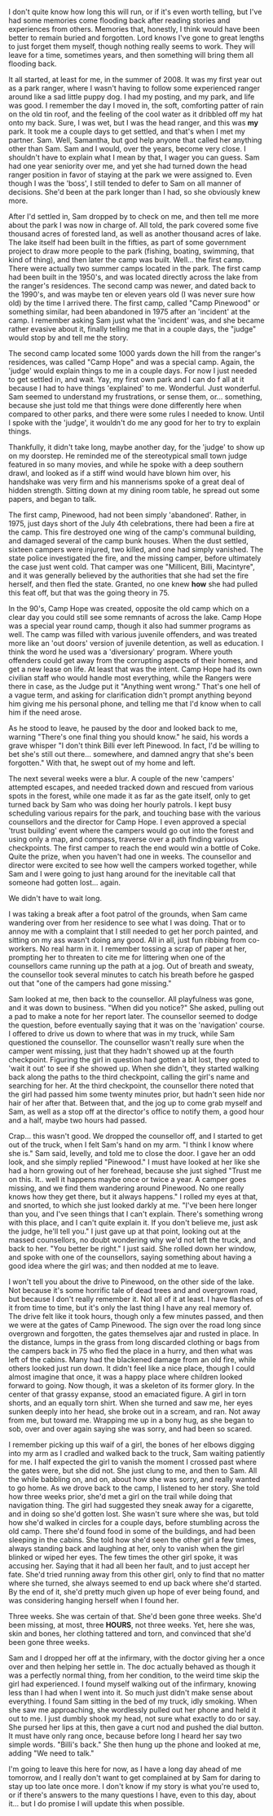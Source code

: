 I don't quite know how long this will run, or if it's even worth telling, but I've had some memories come flooding back after reading stories and experiences from others.  Memories that, honestly, I think would have been better to remain buried and forgotten. Lord knows I've gone to great lengths to just forget them myself, though nothing really seems to work.  They will leave for a time, sometimes years, and then something will bring them all flooding back.

It all started, at least for me, in the summer of 2008. It was my first year out as a park ranger, where I wasn't having to follow some experienced ranger around like a sad little puppy dog.  I had my posting, and my park, and life was good. I remember the day I moved in, the soft, comforting patter of rain on the old tin roof, and the feeling of the cool water as it dribbled off my hat onto my back.  Sure, I was wet, but I was the head ranger, and this was **my** park. It took me a couple days to get settled, and that's when I met my partner.  Sam.  Well, Samantha, but god help anyone that called her anything other than Sam.  Sam and I would, over the years, become very close.  I shouldn't have to explain what I mean by that, I wager you can guess.  Sam had one year seniority over me, and yet she had turned down the head ranger position in favor of staying at the park we were assigned to.  Even though I was the 'boss', I still tended to defer to Sam on all manner of decisions.  She'd been at the park longer than I had, so she obviously knew more.

After I'd settled in, Sam dropped by to check on me, and then tell me more about the park I was now in charge of.  All told, the park covered some five thousand acres of forested land, as well as another thousand acres of lake.  The lake itself had been built in the fifties, as part of some government project to draw more people to the park (fishing, boating, swimming, that kind of thing), and then later the camp was built. Well... the first camp.  There were actually two summer camps located in the park.  The first camp had been built in the 1950's, and was located directly across the lake from the ranger's residences.  The second camp was newer, and dated back to the 1990's, and was maybe ten or eleven years old (I was never sure how old) by the time I arrived there.  The first camp, called "Camp Pinewood" or something similar, had been abandoned in 1975 after an 'incident' at the camp.  I remember asking Sam just what the 'incident' was, and she became rather evasive about it, finally telling me that in a couple days, the "judge" would stop by and tell me the story.  

The second camp located some 1000 yards down the hill from the ranger's residences, was called "Camp Hope" and was a special camp.  Again, the 'judge' would explain things to me in a couple days. For now I just needed to get settled in, and wait.  Yay, my first own park and I can do f all at it because I had to have things 'explained' to me.  Wonderful. Just wonderful.  Sam seemed to understand my frustrations, or sense them, or... something, because she just told me that things were done differently here when compared to other parks, and there were some rules I needed to know.  Until I spoke with the 'judge', it wouldn't do me any good for her to try to explain things.

Thankfully, it didn't take long, maybe another day, for the 'judge' to show up on my doorstep. He reminded me of the stereotypical small town judge featured in so many movies, and while he spoke with a deep southern drawl, and looked as if a stiff wind would have blown him over, his handshake was very firm and his mannerisms spoke of a great deal of hidden strength.  Sitting down at my dining room table, he spread out some papers, and began to talk.

The first camp, Pinewood, had not been simply 'abandoned'. Rather, in 1975, just days short of the July 4th celebrations, there had been a fire at the camp. This fire destroyed one wing of the camp's communal building, and damaged several of the camp bunk houses.  When the dust settled, sixteen campers were injured, two killed, and one had simply vanished.  The state police investigated the fire, and the missing camper, before ultimately the case just went cold.  That camper was one "Millicent, Billi, Macintyre", and it was generally believed by the authorities that she had set the fire herself, and then fled the state.  Granted, no one knew **how** she had pulled this feat off, but that was the going theory in 75. 

In the 90's,  Camp Hope was created, opposite the old camp which on a clear day you could still see some remnants of across the lake. Camp Hope was a special year round camp, though it also had summer programs as well. The camp was filled with various juvenile offenders, and was treated more like an 'out doors' version of juvenile detention, as well as education. I think the word he used was a 'diversionary' program.  Where youth offenders could get away from the corrupting aspects of their homes, and get a new lease on life.  At least that was the intent.  Camp Hope had its own civilian staff who would handle most everything, while the Rangers were there in case, as the Judge put it "Anything went wrong."  That's one hell of a vague term, and asking for clarification didn't prompt anything beyond him giving me his personal phone, and telling me that I'd know when to call him if the need arose.

As he stood to leave, he paused by the door and looked back to me, warning "There's one final thing you should know." he said, his words a grave whisper "I don't think Billi ever left Pinewood.  In fact, I'd be willing to bet she's still out there... somewhere, and damned angry that she's been forgotten."  With that, he swept out of my home and left.

The next several weeks were a blur. A couple of the new 'campers' attempted escapes, and needed tracked down and rescued from various spots in the forest, while one made it as far as the gate itself, only to get turned back by Sam who was doing her hourly patrols.  I kept busy scheduling various repairs for the park, and touching base with the various counsellors and the director for Camp Hope. I even approved a special 'trust building' event where the campers would go out into the forest and using only a map, and compass, traverse over a path finding various checkpoints.  The first camper to reach the end would win a bottle of Coke. Quite the prize, when you haven't had one in weeks. The counsellor and director were excited to see how well the campers worked together, while Sam and I were going to just hang around for the inevitable call that someone had gotten lost... again.

We didn't have to wait long. 

I was taking a break after a foot patrol of the grounds, when Sam came wandering over from her residence to see what I was doing.  That or to annoy me with a complaint that I still needed to get her porch painted, and sitting on my ass wasn't doing any good.  All in all, just fun ribbing from co-workers. No real harm in it.  I remember tossing a scrap of paper at her, prompting her to threaten to cite me for littering when one of the counsellors came running up the path at a jog.  Out of breath and sweaty, the counsellor took several minutes to catch his breath before he gasped out that "one of the campers had gone missing."   

Sam looked at me, then back to the counsellor. All playfulness was gone, and it was down to business. "When did you notice?" She asked, pulling out a pad to make a note for her report later.  The counsellor seemed to dodge the question, before eventually saying that it was on the 'navigation' course. I offered to drive us down to where that was in my truck, while Sam questioned the counsellor.  The counsellor wasn't really sure when the camper went missing, just that they hadn't showed up at the fourth checkpoint.  Figuring the girl in question had gotten a bit lost, they opted to 'wait it out' to see if she showed up.  When she didn't, they started walking back along the paths to the third checkpoint, calling the girl's name and searching for her.  At the third checkpoint, the counsellor there noted that the girl had passed him some twenty minutes prior, but hadn't seen hide nor hair of her after that.  Between that, and the jog up to come grab myself and Sam, as well as a stop off at the director's office to notify them, a good hour and a half, maybe two hours had passed.

Crap... this wasn't good.  We dropped the counsellor off, and I started to get out of the truck, when I felt Sam's hand on my arm. "I think I know where she is." Sam said, levelly, and told me to close the door. I gave her an odd look, and she simply replied "Pinewood."  I must have looked at her like she had a horn growing out of her forehead, because she just sighed "Trust me on this. It.. well it happens maybe once or twice a year.  A camper goes missing, and we find them wandering around Pinewood.  No one really knows how they get there, but it always happens." I rolled my eyes at that, and snorted, to which she just looked darkly at me. "I've been here  longer than you, and I've seen things that I can't explain. There's something wrong with this place, and I can't quite explain it. If you don't believe me, just ask the judge, he'll tell you."  I just gave up at that point, looking out at the massed counsellors, no doubt wondering why we'd not left the truck, and back to her. "You better be right." I just said.  She rolled down her window, and spoke with one of the counsellors, saying something about having a good idea where the girl was; and then nodded at me to leave.

I won't tell you about the drive to Pinewood, on the other side of the lake. Not because it's some horrific tale of dead trees and and overgrown road, but because I don't really remember it. Not all of it at least.  I have flashes of it from time to time,  but it's only the last thing I have any real memory of.  The drive felt like it took hours, though only a few minutes passed, and then we were at the gates of Camp Pinewood.  The sign over the road long since overgrown and forgotten, the gates themselves ajar and rusted in place.  In the distance, lumps in the grass from long discarded clothing or bags from the campers back in 75 who fled the place in a hurry,  and then what was left of the cabins. Many had the blackened damage from an old fire, while others looked just run down.  It didn't feel like a nice place, though I could almost imagine that once, it was a happy place where children looked forward to going.  Now though, it was a skeleton of its former glory.  In the center of that grassy expanse, stood an emaciated figure. A girl in torn shorts, and an equally torn shirt. When she turned and saw me, her eyes sunken deeply into her head, she broke out in a scream, and ran. Not away from me, but toward me. Wrapping me up in a bony hug, as she began to sob, over and over again saying she was sorry, and had been so scared.

I remember picking up this waif of a girl, the bones of her elbows digging into my arm as I cradled and walked back to the truck, Sam waiting patiently for me. I half expected the girl to vanish the moment I crossed past where the gates were, but she did not. She just clung to me, and then to Sam. All the while babbling on, and on, about how she was sorry, and really wanted to go home. As we drove back to the camp, I listened to her story.  She told how three weeks prior, she'd met a girl on the trail while doing that navigation thing. The girl had suggested they sneak away for a cigarette, and in doing so she'd gotten lost.  She wasn't sure where she was, but told how she'd walked in circles for a couple days, before stumbling across the old camp. There she'd found food in some of the buildings, and had been sleeping in the cabins.  She told how she'd seen the other girl a few times, always standing back and laughing at her, only to vanish when the girl blinked or wiped her eyes.  The few times the other girl spoke, it was accusing her. Saying that it had all been her fault, and to just accept her fate. She'd tried running away from this other girl, only to find that no matter where she turned, she always seemed to end up back where she'd started.  By the end of it, she'd pretty much given up hope of ever being found, and was considering hanging herself when I found her.

Three weeks.  She was certain of that.  She'd been gone three weeks.  She'd been missing, at most, three **HOURS**, not three weeks.  Yet, here she was, skin and bones, her clothing tattered and torn, and convinced that she'd been gone three weeks.

Sam and I dropped her off at the infirmary, with the doctor giving her a once over and then helping her settle in.  The doc actually behaved as though it was a perfectly normal thing, from her condition, to the weird time skip the girl had experienced.  I found myself walking out of the infirmary, knowing less than I had when I went into it. So much just didn't make sense about everything.  I found Sam sitting in the bed of my truck, idly smoking. When she saw me approaching, she wordlessly pulled out her phone and held it out to me. I just dumbly shook my head, not sure what exactly to do or say. She pursed her lips at this, then gave a curt nod and pushed the dial button. It must have only rang once, because before long I heard her say two simple words. "Billi's back." She then hung up the phone and looked at me, adding "We need to talk."

I'm going to leave this here for now, as I have a long day ahead of me tomorrow, and I really don't want to get complained at by Sam for daring to stay up too late once more. I don't know if my story is what you're used to, or if there's answers to the many questions I have, even to this day, about it... but I do promise I will update this when possible.